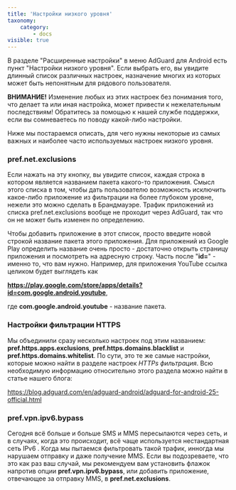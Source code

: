 ```yaml
---
title: 'Настройки низкого уровня'
taxonomy:
    category:
        - docs
visible: true
---
```


В разделе "Расширенные настройки" в меню AdGuard для Android есть пункт "Настройки низкого уровня". Если выбрать его, вы увидите длинный список различных настроек, назначение многих из которых может быть непонятным для рядового пользователя.

**ВНИМАНИЕ!** Изменение любых из этих настроек без понимания того, что делает та или иная настройка, может привести к нежелательным последствиям! Обратитесь за помощью к нашей службе поддержки, если вы сомневаетесь по поводу какой-либо настройки.

Ниже мы постараемся описать, для чего нужны некоторые из самых важных и наиболее часто используемых настроек низкого уровня.

### pref.net.exclusions

Если нажать на эту кнопку, вы увидите список, каждая строка в котором является названием пакета какого-то приложения. Смысл этого списка в том, чтобы дать пользователю возможность исключить какое-либо приложение из фильтрации на более глубоком уровне, нежели это можно сделать в Брандмауэре. Трафик приложений из списка pref.net.exclusions вообще не проходит через AdGuard, так что он не может быть изменен по определению.

Чтобы добавить приложение в этот список, просто введите новой строкой название пакета этого приложения. Для приложений из Google Play определить название очень просто - достаточно открыть страницу приложения и посмотреть на адресную строку. Часть после "**id=**" - именно то, что вам нужно. Например, для приложения YouTube ссылка целиком будет выглядеть как

**https://play.google.com/store/apps/details?id=com.google.android.youtube**,

где **com.google.android.youtube** - название пакета.

### Настройки фильтрации HTTPS

Мы объединили сразу несколько настроек под этим названием: **pref.https.apps.exclusions**, **pref.https.domains.blacklist** и **pref.https.domains.whitelist**. По сути, это те же самые настройки, которые можно найти в разделе настроек _HTTPs фильтрация_. Всю необходимую информацию относительно этого раздела можно найти в статье нашего блога:

<https://blog.adguard.com/en/adguard-android/adguard-for-android-25-official.html>

### pref.vpn.ipv6.bypass

Сегодня всё больше и больше SMS и MMS пересылаются через сеть, и в случаях, когда это происходит, всё чаще используется нестандартная сеть IPv6 . Когда мы пытаемся фильтровать такой трафик, инногда мы нарушаем отправку и даже получение MMS. Если вы подозреваете, что это как раз ваш случай, мы рекомендуем вам установить флажок напротив опции **pref.vpn.ipv6.bypass**, или добавить приложение, отвечающее за отправку MMS, в **pref.net.exclusions**.